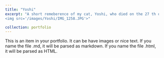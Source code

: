 ```yaml
---
title: "Yoshi"
excerpt: "A short remeberence of my cat, Yoshi, who died on the 27 th of april 2023 while I was on school trip<br/>
<img src='/images/Yoshi/IMG_1258.JPG'>"

collection: portfolio
---
```


This is an item in your portfolio. It can be have images or nice text. If you name the file .md, it will be parsed as markdown. If you name the file .html, it will be parsed as HTML. 
